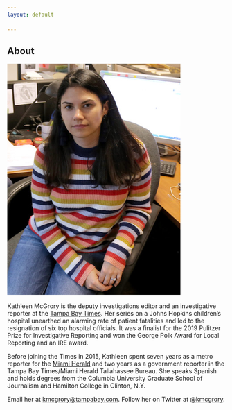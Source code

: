 ```yaml
---
layout: default

---
```


## About

<img class="right" src="img/mcgrory.jpg"/>

Kathleen McGrory is the deputy investigations editor and an investigative reporter at the [Tampa Bay Times](http://tampabay.com). Her series on a Johns Hopkins children’s hospital unearthed an alarming rate of patient fatalities and led to the resignation of six top hospital officials. It was a finalist for the 2019 Pulitzer Prize for Investigative Reporting and won the George Polk Award for Local Reporting and an IRE award.

Before joining the Times in 2015, Kathleen spent seven years as a metro reporter for the [Miami Herald](http://miamiherald.com) and two years as a government reporter in the Tampa Bay Times/Miami Herald Tallahassee Bureau. She speaks Spanish and holds degrees from the Columbia University Graduate School of Journalism and Hamilton College in Clinton, N.Y. 

Email her at [kmcgrory@tampabay.com](mailto:kmcgrory@tampabay.com). Follow her on Twitter at [@kmcgrory](http://twitter.com/kmcgrory).